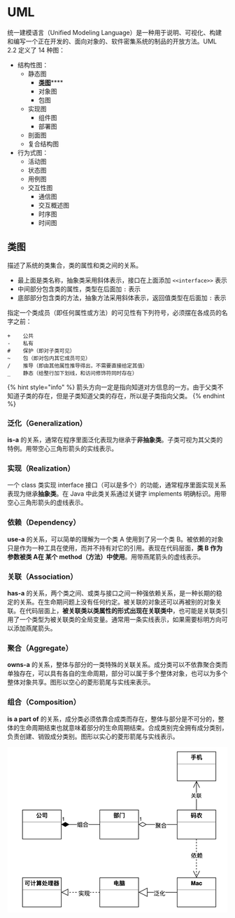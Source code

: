 # UML

统一建模语言（Unified Modeling Language）是一种用于说明、可视化、构建和编写一个正在开发的、面向对象的、软件密集系统的制品的开放方法。UML 2.2 定义了 14 种图：

* 结构性图：
  * 静态图
    * [**类图**](uml.md#lei-tu)\*\*\*\*
    * 对象图
    * 包图
  * 实现图
    * 组件图
    * 部署图
  * 剖面图
  * 复合结构图
* 行为式图：
  * 活动图
  * 状态图
  * 用例图
  * 交互性图
    * 通信图
    * 交互概述图
    * 时序图
    * 时间图

## 类图

描述了系统的类集合，类的属性和类之间的关系。

* 最上面是类名称，抽象类采用斜体表示，接口在上面添加 `<<interface>>` 表示
* 中间部分包含类的属性，类型在后面加 `:` 表示
* 底部部分包含类的方法，抽象方法采用斜体表示，返回值类型在后面加 `:` 表示

指定一个类成员（即任何属性或方法）的可见性有下列符号，必须摆在各成员的名字之前：

```text
+    公共
-    私有
#    保护（即对子类可见）
~    包（即对包内其它成员可见）
/    推导（即由其他属性推导得出，不需要直接给定其值）
_    静态（给整行加下划线，和访问修饰符同时存在）
```

{% hint style="info" %}
箭头方向一定是指向知道对方信息的一方。由于父类不知道子类的存在，但是子类知道父类的存在，所以是子类指向父类。
{% endhint %}

### 泛化（Generalization）

**is-a** 的关系，通常在程序里面泛化表现为继承于**非抽象类**。子类可视为其父类的特例。用带空心三角形箭头的实线表示。

### 实现（Realization）

一个 class 类实现 interface 接口（可以是多个）的功能，通常程序里面实现关系表现为继承**抽象类**。在 Java 中此类关系通过关键字 implements 明确标识。用带空心三角形箭头的虚线表示。

### 依赖（Dependency）

**use-a** 的关系，可以简单的理解为一个类 A 使用到了另一个类 B。被依赖的对象只是作为一种工具在使用，而并不持有对它的引用。表现在代码层面，**类 B 作为参数被类 A在 某个 method（方法）中使用**。用带燕尾箭头的虚线表示。

### 关联（Association）

**has-a** 的关系，两个类之间、或类与接口之间一种强依赖关系，是一种长期的稳定的关系。在生命期问题上没有任何约定。被关联的对象还可以再被别的对象关联。在代码层面上，**被关联类以类属性的形式出现在关联类中**，也可能是关联类引用了一个类型为被关联类的全局变量。通常用一条实线表示，如果需要标明方向可以添加燕尾箭头。

### 聚合（Aggregate）

**owns-a** 的关系，整体与部分的一类特殊的关联关系。成分类可以不依靠聚合类而单独存在，可以具有各自的生命周期，部分可以属于多个整体对象，也可以为多个整体对象共享。图形以空心的菱形箭尾与实线来表示。

### 组合（Composition）

**is a part of** 的关系，成分类必须依靠合成类而存在，整体与部分是不可分的，整体的生命周期结束也就意味着部分的生命周期结束。合成类别完全拥有成分类别，负责创建、销毁成分类别。图形以实心的菱形箭尾与实线表示。

![](../../.gitbook/assets/image%20%28185%29.png)

